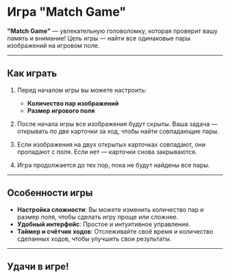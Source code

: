 # Игра "Match Game"

**"Match Game"** — увлекательную головоломку, которая проверит вашу память и внимание! Цель игры — найти все одинаковые пары изображений на игровом поле.

---

## Как играть

1. Перед началом игры вы можете настроить:
    - **Количество пар изображений** 
    - **Размер игрового поля**

2. После начала игры все изображения будут скрыты. Ваша задача — открывать по две карточки за ход, чтобы найти совпадающие пары.

3. Если изображения на двух открытых карточках совпадают, они пропадают с поля. Если нет — карточки снова закрываются.

4. Игра продолжается до тех пор, пока не будут найдены все пары.

---

## Особенности игры

- **Настройка сложности**: Вы можете изменить количество пар и размер поля, чтобы сделать игру проще или сложнее.
- **Удобный интерфейс**: Простое и интуитивное управление.
- **Таймер и счётчик ходов**: Отслеживайте своё время и количество сделанных ходов, чтобы улучшить свои результаты.

---

## Удачи в игре!
